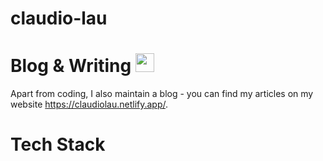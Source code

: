 # claudio-lau

# Blog & Writing <img src="https://raw.githubusercontent.com/<OWNER>/<OWNER>/master/<GIF_NAME>.gif" width="30px"/>


Apart from coding, I also maintain a blog - you can find my articles on my website https://claudiolau.netlify.app/.

# Tech Stack 
